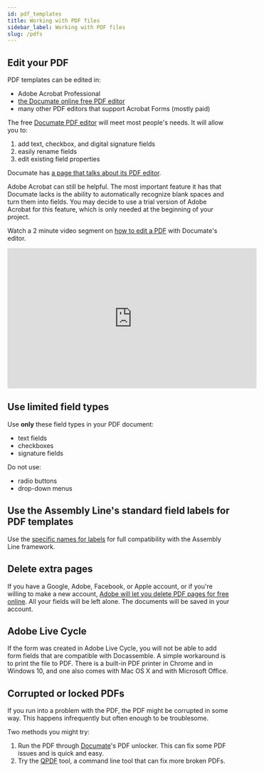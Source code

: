 ```yaml
---
id: pdf_templates
title: Working with PDF files
sidebar_label: Working with PDF files
slug: /pdfs
---
```


## Edit your PDF

PDF templates can be edited in:

* Adobe Acrobat Professional
* [the Documate online free PDF editor](https://www.documate.org/pdf)
* many other PDF editors that support Acrobat Forms (mostly paid)

The free [Documate PDF
editor](https://www.documate.org/pdf) will meet most people's needs. It will allow
you to:

1. add text, checkbox, and digital signature fields
1. easily rename fields
1. edit existing field properties

Documate has [a page that talks about its PDF
editor](https://documate.wrkflows.io/).

Adobe Acrobat can still be helpful. The most important feature it has that
Documate lacks is the ability to automatically recognize blank spaces and turn
them into fields. You may decide to use a trial version of Adobe Acrobat for
this feature, which is only needed at the beginning of your project.

Watch a 2 minute video segment on [how to edit a
PDF](https://documate.wrkflows.io/en/articles/1007) with Documate's editor.
<iframe width="560" height="315" src="https://youtube.com/embed/HHGTWJ4r2hk?start=83" frameborder="0" allow="accelerometer; autoplay; encrypted-media; gyroscope; picture-in-picture" allowfullscreen alt="How to edit a PDF with Documate's editor">
</iframe>

## Use limited field types

Use **only** these field types in your PDF document:

* text fields
* checkboxes
* signature fields

Do not use:

* radio buttons
* drop-down menus

## Use the Assembly Line's standard field labels for PDF templates

Use the [specific names for labels](doc_vars_reference.md) for full
compatibility with the Assembly Line framework.

## Delete extra pages
If you have a Google, Adobe, Facebook, or Apple account, or if you're willing to make a new account, [Adobe will let you delete PDF pages for free online](https://www.adobe.com/acrobat/online/delete-pdf-pages.html). All your fields will be left alone. The documents will be saved in your account.

## Adobe Live Cycle
If the form was created in Adobe Live Cycle, you will not be able to add form
fields that are compatible with Docassemble. A simple workaround is to print the
file to PDF. There is a built-in PDF printer in Chrome and in Windows 10, and one
also comes with Mac OS X and with Microsoft Office.

## Corrupted or locked PDFs
If you run into a problem with the PDF, the PDF might be corrupted in some way.
This happens infrequently but often enough to be troublesome.

Two methods you might try:

1. Run the PDF through [Documate](https://www.documate.org/pdf)'s PDF unlocker. This can fix some PDF issues and is quick and easy.
2. Try the [QPDF](http://qpdf.sourceforge.net/) tool, a command line tool that can fix more broken PDFs.
